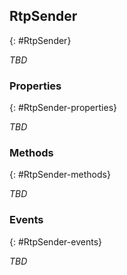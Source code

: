 ## RtpSender
{: #RtpSender}

*TBD*


### Properties
{: #RtpSender-properties}

<section markdown='1'>

*TBD*

</section>


### Methods
{: #RtpSender-methods}

<section markdown='1'>

*TBD*

</section>


### Events
{: #RtpSender-events}

<section markdown='1'>

*TBD*

</section>
